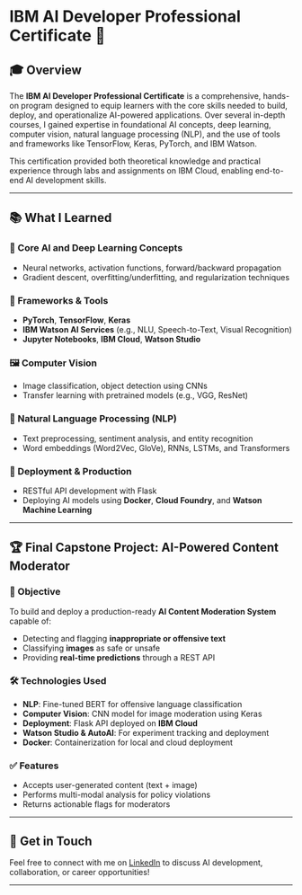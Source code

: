 # IBM AI Developer Professional Certificate 🧠

## 🎓 Overview
The **IBM AI Developer Professional Certificate** is a comprehensive, hands-on program designed to equip learners with the core skills needed to build, deploy, and operationalize AI-powered applications. Over several in-depth courses, I gained expertise in foundational AI concepts, deep learning, computer vision, natural language processing (NLP), and the use of tools and frameworks like TensorFlow, Keras, PyTorch, and IBM Watson.

This certification provided both theoretical knowledge and practical experience through labs and assignments on IBM Cloud, enabling end-to-end AI development skills.

---

## 📚 What I Learned

### 🧠 Core AI and Deep Learning Concepts
- Neural networks, activation functions, forward/backward propagation
- Gradient descent, overfitting/underfitting, and regularization techniques

### 🤖 Frameworks & Tools
- **PyTorch**, **TensorFlow**, **Keras**
- **IBM Watson AI Services** (e.g., NLU, Speech-to-Text, Visual Recognition)
- **Jupyter Notebooks**, **IBM Cloud**, **Watson Studio**

### 🖼️ Computer Vision
- Image classification, object detection using CNNs
- Transfer learning with pretrained models (e.g., VGG, ResNet)

### 📝 Natural Language Processing (NLP)
- Text preprocessing, sentiment analysis, and entity recognition
- Word embeddings (Word2Vec, GloVe), RNNs, LSTMs, and Transformers

### 🔧 Deployment & Production
- RESTful API development with Flask
- Deploying AI models using **Docker**, **Cloud Foundry**, and **Watson Machine Learning**

---

## 🏆 Final Capstone Project: AI-Powered Content Moderator

### 🎯 Objective
To build and deploy a production-ready **AI Content Moderation System** capable of:
- Detecting and flagging **inappropriate or offensive text**
- Classifying **images** as safe or unsafe
- Providing **real-time predictions** through a REST API

### 🛠️ Technologies Used
- **NLP**: Fine-tuned BERT for offensive language classification
- **Computer Vision**: CNN model for image moderation using Keras
- **Deployment**: Flask API deployed on **IBM Cloud**
- **Watson Studio & AutoAI**: For experiment tracking and deployment
- **Docker**: Containerization for local and cloud deployment

### ✅ Features
- Accepts user-generated content (text + image)
- Performs multi-modal analysis for policy violations
- Returns actionable flags for moderators


---

## 💬 Get in Touch
Feel free to connect with me on [LinkedIn](https://www.linkedin.com/in/your-profile) to discuss AI development, collaboration, or career opportunities!

---
